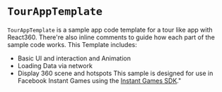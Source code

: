 # `TourAppTemplate`

`TourAppTemplate` is a sample app code template for a tour like app with React360.
There're also inline comments to guide how each part of the sample code works.
This Template includes:
- Basic UI and interaction and Animation
- Loading Data via network
- Display 360 scene and hotspots
This sample is designed for use in Facebook Instant Games using the [Instant Games SDK](https://developers.facebook.com/docs/games/instant-games)."
